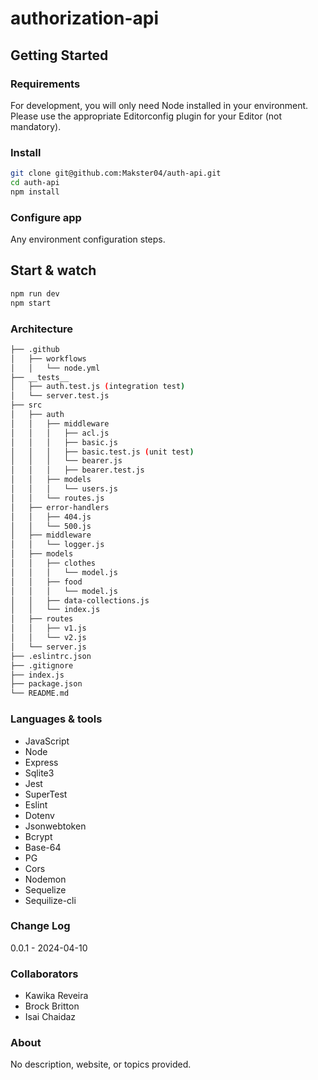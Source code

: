# authorization-api

## Getting Started

### Requirements
For development, you will only need Node installed in your environment. Please use the appropriate Editorconfig plugin for your Editor (not mandatory).

### Install
```bash
git clone git@github.com:Makster04/auth-api.git
cd auth-api
npm install
```

### Configure app
Any environment configuration steps.

## Start & watch
```bash
npm run dev
npm start
```

### Architecture
```bash
├── .github
│   ├── workflows
│   │   └── node.yml
├── __tests__
│   ├── auth.test.js (integration test)
│   └── server.test.js
├── src
│   ├── auth
│   │   ├── middleware
│   │   │   ├── acl.js
│   │   │   ├── basic.js
│   │   │   ├── basic.test.js (unit test)
│   │   │   └── bearer.js
│   │   │   ├── bearer.test.js
│   │   ├── models
│   │   │   └── users.js
│   │   └── routes.js
│   ├── error-handlers
│   │   ├── 404.js
│   │   └── 500.js
│   ├── middleware
│   │   └── logger.js
│   ├── models
│   │   ├── clothes
│   │   │   └── model.js
│   │   ├── food
│   │   │   └── model.js
│   │   ├── data-collections.js
│   │   └── index.js
│   ├── routes
│   │   ├── v1.js
│   │   └── v2.js
│   └── server.js
├── .eslintrc.json
├── .gitignore
├── index.js
├── package.json
└── README.md
```
### Languages & tools
* JavaScript
* Node
* Express
* Sqlite3
* Jest
* SuperTest
* Eslint
* Dotenv
* Jsonwebtoken
* Bcrypt
* Base-64
* PG
* Cors
* Nodemon
* Sequelize
* Sequilize-cli

### Change Log
0.0.1 - 2024-04-10

### Collaborators
* Kawika Reveira
* Brock Britton
* Isai Chaidaz

### About
No description, website, or topics provided.
